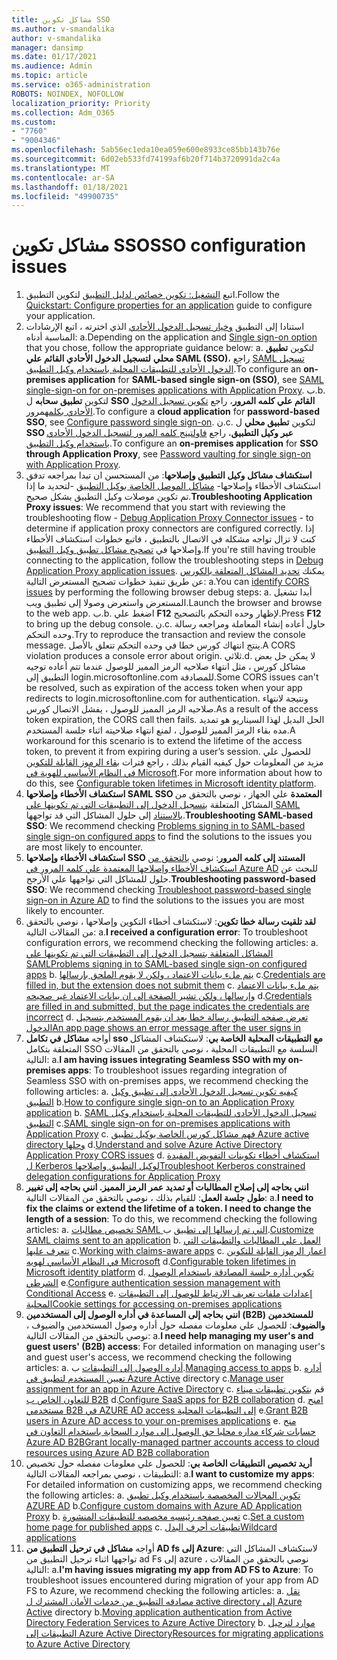 ```yaml
---
title: مشاكل تكوين SSO
ms.author: v-smandalika
author: v-smandalika
manager: dansimp
ms.date: 01/17/2021
ms.audience: Admin
ms.topic: article
ms.service: o365-administration
ROBOTS: NOINDEX, NOFOLLOW
localization_priority: Priority
ms.collection: Adm_O365
ms.custom:
- "7760"
- "9004346"
ms.openlocfilehash: 5ab56ec1eda10ea059e600e8933ce85bb143b76e
ms.sourcegitcommit: 6d02eb533fd74199af6b20f714b3720991da2c4a
ms.translationtype: MT
ms.contentlocale: ar-SA
ms.lasthandoff: 01/18/2021
ms.locfileid: "49900735"
---
```

# <a name="sso-configuration-issues"></a><span data-ttu-id="dd6c2-102">مشاكل تكوين SSO</span><span class="sxs-lookup"><span data-stu-id="dd6c2-102">SSO configuration issues</span></span>

1. <span data-ttu-id="dd6c2-103">اتبع [التشغيل: تكوين خصائص لدليل التطبيق](https://docs.microsoft.com/azure/active-directory/manage-apps/add-application-portal-configure) لتكوين التطبيق.</span><span class="sxs-lookup"><span data-stu-id="dd6c2-103">Follow the [Quickstart: Configure properties for an application](https://docs.microsoft.com/azure/active-directory/manage-apps/add-application-portal-configure) guide to configure your application.</span></span>
2. <span data-ttu-id="dd6c2-104">استنادا إلى التطبيق [وخيار تسجيل الدخول الأحادي](https://docs.microsoft.com/azure/active-directory/manage-apps/sso-options) الذي اخترته ، اتبع الإرشادات المناسبة أدناه: a.</span><span class="sxs-lookup"><span data-stu-id="dd6c2-104">Depending on the application and [Single sign-on option](https://docs.microsoft.com/azure/active-directory/manage-apps/sso-options) that you chose, follow the appropriate guidance below: a.</span></span> <span data-ttu-id="dd6c2-105">لتكوين **تطبيق محلي** **لتسجيل الدخول الأحادي القائم علي SAML (SSO)**، راجع [SAML تسجيل الدخول الأحادي للتطبيقات المحلية باستخدام وكيل التطبيق](https://docs.microsoft.com/azure/active-directory/manage-apps/application-proxy-configure-single-sign-on-on-premises-apps).</span><span class="sxs-lookup"><span data-stu-id="dd6c2-105">To configure an **on-premises application** for **SAML-based single sign-on (SSO)**, see [SAML single-sign-on for on-premises applications with Application Proxy](https://docs.microsoft.com/azure/active-directory/manage-apps/application-proxy-configure-single-sign-on-on-premises-apps).</span></span>
    <span data-ttu-id="dd6c2-106">ب.</span><span class="sxs-lookup"><span data-stu-id="dd6c2-106">b.</span></span> <span data-ttu-id="dd6c2-107">لتكوين **تطبيق سحابه** ل **SSO القائم علي كلمه المرور**، راجع [تكوين تسجيل الدخول الأحادي بكلمه](https://docs.microsoft.com/azure/active-directory/manage-apps/configure-password-single-sign-on-non-gallery-applications)مرور.</span><span class="sxs-lookup"><span data-stu-id="dd6c2-107">To configure a **cloud application** for **password-based SSO**, see [Configure password single sign-on](https://docs.microsoft.com/azure/active-directory/manage-apps/configure-password-single-sign-on-non-gallery-applications).</span></span>
    <span data-ttu-id="dd6c2-108">ن.</span><span class="sxs-lookup"><span data-stu-id="dd6c2-108">c.</span></span> <span data-ttu-id="dd6c2-109">لتكوين **تطبيق محلي** ل **SSO عبر وكيل التطبيق**، راجع [فاولتينج كلمه المرور لتسجيل الدخول الأحادي باستخدام وكيل التطبيق](https://docs.microsoft.com/azure/active-directory/manage-apps/application-proxy-configure-single-sign-on-password-vaulting).</span><span class="sxs-lookup"><span data-stu-id="dd6c2-109">To configure an **on-premises application** for **SSO through Application Proxy**, see [Password vaulting for single sign-on with Application Proxy](https://docs.microsoft.com/azure/active-directory/manage-apps/application-proxy-configure-single-sign-on-password-vaulting).</span></span>
3. <span data-ttu-id="dd6c2-110">**استكشاف مشاكل وكيل التطبيق وإصلاحها**: من المستحسن ان تبدا بمراجعه تدفق استكشاف الأخطاء وإصلاحها- [مشاكل الموصل الخاصة بوكيل التطبيق](https://docs.microsoft.com/azure/active-directory/manage-apps/application-proxy-debug-connectors) -لتحديد ما إذا تم تكوين موصلات وكيل التطبيق بشكل صحيح.</span><span class="sxs-lookup"><span data-stu-id="dd6c2-110">**Troubleshooting Application Proxy issues**: We recommend that you start with reviewing the troubleshooting flow - [Debug Application Proxy Connector issues](https://docs.microsoft.com/azure/active-directory/manage-apps/application-proxy-debug-connectors) - to determine if application proxy connectors are configured correctly.</span></span> <span data-ttu-id="dd6c2-111">إذا كنت لا تزال تواجه مشكله في الاتصال بالتطبيق ، فاتبع خطوات استكشاف الأخطاء وإصلاحها في [تصحيح مشاكل تطبيق وكيل التطبيق](https://docs.microsoft.com/azure/active-directory/manage-apps/application-proxy-debug-apps).</span><span class="sxs-lookup"><span data-stu-id="dd6c2-111">If you're still having trouble connecting to the application, follow the troubleshooting steps in [Debug Application Proxy application issues](https://docs.microsoft.com/azure/active-directory/manage-apps/application-proxy-debug-apps).</span></span> <span data-ttu-id="dd6c2-112">يمكنك [تحديد المشاكل المتعلقة بالكورس](https://docs.microsoft.com/azure/active-directory/manage-apps/application-proxy-understand-cors-issues#understand-and-identify-cors-issues) عن طريق تنفيذ خطوات تصحيح المستعرض التالية: a.</span><span class="sxs-lookup"><span data-stu-id="dd6c2-112">You can [identify CORS issues](https://docs.microsoft.com/azure/active-directory/manage-apps/application-proxy-understand-cors-issues#understand-and-identify-cors-issues) by performing the following browser debug steps: a.</span></span> <span data-ttu-id="dd6c2-113">أبدا تشغيل المستعرض واستعرض وصولا إلى تطبيق ويب.</span><span class="sxs-lookup"><span data-stu-id="dd6c2-113">Launch the browser and browse to the web app.</span></span>
    <span data-ttu-id="dd6c2-114">ب.</span><span class="sxs-lookup"><span data-stu-id="dd6c2-114">b.</span></span> <span data-ttu-id="dd6c2-115">اضغط علي **F12** لإظهار وحده التحكم بالتصحيح.</span><span class="sxs-lookup"><span data-stu-id="dd6c2-115">Press **F12** to bring up the debug console.</span></span>
    <span data-ttu-id="dd6c2-116">ن.</span><span class="sxs-lookup"><span data-stu-id="dd6c2-116">c.</span></span> <span data-ttu-id="dd6c2-117">حاول أعاده إنشاء المعاملة ومراجعه رسالة وحده التحكم.</span><span class="sxs-lookup"><span data-stu-id="dd6c2-117">Try to reproduce the transaction and review the console message.</span></span> <span data-ttu-id="dd6c2-118">ينتج انتهاك كورس خطا في وحده التحكم تتعلق بالأصل.</span><span class="sxs-lookup"><span data-stu-id="dd6c2-118">A CORS violation produces a console error about origin.</span></span>
    <span data-ttu-id="dd6c2-119">ثلاثي.</span><span class="sxs-lookup"><span data-stu-id="dd6c2-119">d.</span></span> <span data-ttu-id="dd6c2-120">لا يمكن حل بعض مشاكل كورس ، مثل انتهاء صلاحيه الرمز المميز للوصول عندما تتم أعاده توجيه التطبيق إلى login.microsoftonline.com للمصادقة.</span><span class="sxs-lookup"><span data-stu-id="dd6c2-120">Some CORS issues can't be resolved, such as expiration of the access token when your app redirects to login.microsoftonline.com for authentication.</span></span> <span data-ttu-id="dd6c2-121">ونتيجة لانتهاء صلاحيه الرمز المميز للوصول ، يفشل الاتصال كورس.</span><span class="sxs-lookup"><span data-stu-id="dd6c2-121">As a result of the access token expiration, the CORS call then fails.</span></span> <span data-ttu-id="dd6c2-122">الحل البديل لهذا السيناريو هو تمديد مده بقاء الرمز المميز للوصول ، لمنع انتهاء صلاحيته اثناء جلسة المستخدم.</span><span class="sxs-lookup"><span data-stu-id="dd6c2-122">A workaround for this scenario is to extend the lifetime of the access token, to prevent it from expiring during a user’s session.</span></span> <span data-ttu-id="dd6c2-123">للحصول علي مزيد من المعلومات حول كيفيه القيام بذلك ، راجع فترات [بقاء الرموز القابلة للتكوين في النظام الأساسي للهوية في Microsoft](https://docs.microsoft.com/azure/active-directory/develop/active-directory-configurable-token-lifetimes).</span><span class="sxs-lookup"><span data-stu-id="dd6c2-123">For more information about how to do this, see [Configurable token lifetimes in Microsoft identity platform](https://docs.microsoft.com/azure/active-directory/develop/active-directory-configurable-token-lifetimes).</span></span>
4. <span data-ttu-id="dd6c2-124">**استكشاف الأخطاء وإصلاحها SAML SSO المعتمدة** علي الجهاز ، نوصي بالتحقق من المشاكل المتعلقة [بتسجيل الدخول إلى التطبيقات التي تم تكوينها علي SAML بالاستناد](https://docs.microsoft.com/azure/active-directory/manage-apps/application-sign-in-problem-federated-sso-gallery) إلى حلول المشاكل التي قد تواجهها.</span><span class="sxs-lookup"><span data-stu-id="dd6c2-124">**Troubleshooting SAML-based SSO**: We recommend checking [Problems signing in to SAML-based single sign-on configured apps](https://docs.microsoft.com/azure/active-directory/manage-apps/application-sign-in-problem-federated-sso-gallery) to find the solutions to the issues you are most likely to encounter.</span></span>
5. <span data-ttu-id="dd6c2-125">**استكشاف الأخطاء وإصلاحها SSO المستند إلى كلمه المرور**: نوصي [بالتحقق من استكشاف الأخطاء وإصلاحها المعتمدة علي كلمه المرور في Azure AD](https://docs.microsoft.com/azure/active-directory/manage-apps/troubleshoot-password-based-sso) للبحث عن حلول للمشاكل التي تواجهها علي الأرجح.</span><span class="sxs-lookup"><span data-stu-id="dd6c2-125">**Troubleshooting password-based SSO**: We recommend checking [Troubleshoot password-based single sign-on in Azure AD](https://docs.microsoft.com/azure/active-directory/manage-apps/troubleshoot-password-based-sso) to find the solutions to the issues you are most likely to encounter.</span></span>
6. <span data-ttu-id="dd6c2-126">**لقد تلقيت رسالة خطا تكوين**: لاستكشاف أخطاء التكوين وإصلاحها ، نوصي بالتحقق من المقالات التالية: a.</span><span class="sxs-lookup"><span data-stu-id="dd6c2-126">**I received a configuration error**: To troubleshoot configuration errors, we recommend checking the following articles: a.</span></span> <span data-ttu-id="dd6c2-127">[المشاكل المتعلقة بتسجيل الدخول إلى التطبيقات التي تم تكوينها علي SAML](https://docs.microsoft.com/azure/active-directory/manage-apps/application-sign-in-problem-federated-sso-gallery)</span><span class="sxs-lookup"><span data-stu-id="dd6c2-127">[Problems signing in to SAML-based single sign-on configured apps](https://docs.microsoft.com/azure/active-directory/manage-apps/application-sign-in-problem-federated-sso-gallery) b.</span></span> <span data-ttu-id="dd6c2-128">[يتم ملء بيانات الاعتماد ، ولكن لا يقوم الملحق بإرسالها](https://docs.microsoft.com/azure/active-directory/manage-apps/troubleshoot-password-based-sso#credentials-are-filled-in-but-the-extension-does-not-submit-them) c.</span><span class="sxs-lookup"><span data-stu-id="dd6c2-128">[Credentials are filled in, but the extension does not submit them](https://docs.microsoft.com/azure/active-directory/manage-apps/troubleshoot-password-based-sso#credentials-are-filled-in-but-the-extension-does-not-submit-them) c.</span></span> <span data-ttu-id="dd6c2-129">[يتم ملء بيانات الاعتماد وإرسالها ، ولكن تشير الصفحة إلى ان بيانات الاعتماد غير صحيحه](https://docs.microsoft.com/azure/active-directory/manage-apps/troubleshoot-password-based-sso) d.</span><span class="sxs-lookup"><span data-stu-id="dd6c2-129">[Credentials are filled in and submitted, but the page indicates the credentials are incorrect](https://docs.microsoft.com/azure/active-directory/manage-apps/troubleshoot-password-based-sso) d.</span></span> [<span data-ttu-id="dd6c2-130">تعرض صفحه التطبيق رسالة خطا بعد ان يقوم المستخدم بتسجيل الدخول</span><span class="sxs-lookup"><span data-stu-id="dd6c2-130">An app page shows an error message after the user signs in</span></span>](https://docs.microsoft.com/azure/active-directory/manage-apps/application-sign-in-problem-application-error)
7. <span data-ttu-id="dd6c2-131">أواجه **مشاكل في تكامل sso مع التطبيقات المحلية الخاصة بي**: لاستكشاف المشاكل المتعلقة بتكامل SSO السلسة مع التطبيقات المحلية ، نوصي بالتحقق من المقالات التالية: a.</span><span class="sxs-lookup"><span data-stu-id="dd6c2-131">**I am having issues integrating Seamless SSO with my on-premises apps**: To troubleshoot issues regarding integration of Seamless SSO with on-premises apps, we recommend checking the following articles: a.</span></span> <span data-ttu-id="dd6c2-132">[كيفيه تكوين تسجيل الدخول الأحادي إلى تطبيق وكيل التطبيق](https://docs.microsoft.com/azure/active-directory/manage-apps/application-proxy-config-sso-how-to) b.</span><span class="sxs-lookup"><span data-stu-id="dd6c2-132">[How to configure single sign-on to an Application Proxy application](https://docs.microsoft.com/azure/active-directory/manage-apps/application-proxy-config-sso-how-to) b.</span></span> <span data-ttu-id="dd6c2-133">[SAML تسجيل الدخول الأحادي للتطبيقات المحلية باستخدام وكيل التطبيق](https://docs.microsoft.com/azure/active-directory/manage-apps/application-proxy-configure-single-sign-on-on-premises-apps) c.</span><span class="sxs-lookup"><span data-stu-id="dd6c2-133">[SAML single sign-on for on-premises applications with Application Proxy](https://docs.microsoft.com/azure/active-directory/manage-apps/application-proxy-configure-single-sign-on-on-premises-apps) c.</span></span> <span data-ttu-id="dd6c2-134">[فهم مشاكل كورس الخاصة بوكيل تطبيق Azure active directory وحلها](https://docs.microsoft.com/azure/active-directory/manage-apps/application-proxy-understand-cors-issues#solutions-for-application-proxy-cors-issues) d.</span><span class="sxs-lookup"><span data-stu-id="dd6c2-134">[Understand and solve Azure Active Directory Application Proxy CORS issues](https://docs.microsoft.com/azure/active-directory/manage-apps/application-proxy-understand-cors-issues#solutions-for-application-proxy-cors-issues) d.</span></span> [<span data-ttu-id="dd6c2-135">استكشاف أخطاء تكوينات التفويض المقيدة ل Kerberos لوكيل التطبيق وإصلاحها</span><span class="sxs-lookup"><span data-stu-id="dd6c2-135">Troubleshoot Kerberos constrained delegation configurations for Application Proxy</span></span>](https://docs.microsoft.com/azure/active-directory/manage-apps/application-proxy-back-end-kerberos-constrained-delegation-how-to)
8. <span data-ttu-id="dd6c2-136">**انني بحاجه إلى إصلاح المطالبات أو تمديد عمر الرمز المميز. انني بحاجه إلى تغيير طول جلسة العمل**: للقيام بذلك ، نوصي بالتحقق من المقالات التالية: a.</span><span class="sxs-lookup"><span data-stu-id="dd6c2-136">**I need to fix the claims or extend the lifetime of a token. I need to change the length of a session**: To do this, we recommend checking the following articles: a.</span></span> <span data-ttu-id="dd6c2-137">[تخصيص مطالبات SAML التي تم إرسالها إلى تطبيق](https://docs.microsoft.com/azure/active-directory/develop/active-directory-claims-mapping) ب.</span><span class="sxs-lookup"><span data-stu-id="dd6c2-137">[Customize SAML claims sent to an application](https://docs.microsoft.com/azure/active-directory/develop/active-directory-claims-mapping) b.</span></span> <span data-ttu-id="dd6c2-138">[العمل علي المطالبات والتطبيقات التي تتعرف عليها](https://docs.microsoft.com/azure/active-directory/manage-apps/application-proxy-configure-for-claims-aware-applications) c.</span><span class="sxs-lookup"><span data-stu-id="dd6c2-138">[Working with claims-aware apps](https://docs.microsoft.com/azure/active-directory/manage-apps/application-proxy-configure-for-claims-aware-applications) c.</span></span> <span data-ttu-id="dd6c2-139">[اعمار الرموز القابلة للتكوين في النظام الأساسي لهويه Microsoft](https://docs.microsoft.com/azure/active-directory/develop/active-directory-configurable-token-lifetimes) d.</span><span class="sxs-lookup"><span data-stu-id="dd6c2-139">[Configurable token lifetimes in Microsoft identity platform](https://docs.microsoft.com/azure/active-directory/develop/active-directory-configurable-token-lifetimes) d.</span></span> <span data-ttu-id="dd6c2-140">[تكوين أداره جلسة المصادقة باستخدام الوصول الشرطي](https://docs.microsoft.com/azure/active-directory/conditional-access/howto-conditional-access-session-lifetime) e.</span><span class="sxs-lookup"><span data-stu-id="dd6c2-140">[Configure authentication session management with Conditional Access](https://docs.microsoft.com/azure/active-directory/conditional-access/howto-conditional-access-session-lifetime) e.</span></span> [<span data-ttu-id="dd6c2-141">إعدادات ملفات تعريف الارتباط للوصول إلى التطبيقات المحلية</span><span class="sxs-lookup"><span data-stu-id="dd6c2-141">Cookie settings for accessing on-premises applications</span></span>](https://docs.microsoft.com/azure/active-directory/manage-apps/application-proxy-configure-cookie-settings)
9. <span data-ttu-id="dd6c2-142">**انني بحاجه إلى المساعدة في أداره الوصول إلى المستخدمين (B2B) للمستخدمين والضيوف**: للحصول علي معلومات مفصله حول أداره وصول المستخدمين والضيوف ، نوصي بالتحقق من المقالات التالية: a.</span><span class="sxs-lookup"><span data-stu-id="dd6c2-142">**I need help managing my user's and guest users' (B2B) access**: For detailed information on managing user's and guest user's access, we recommend checking the following articles: a.</span></span> <span data-ttu-id="dd6c2-143">[أداره الوصول إلى التطبيقات](https://docs.microsoft.com/azure/active-directory/manage-apps/what-is-access-management) ب.</span><span class="sxs-lookup"><span data-stu-id="dd6c2-143">[Managing access to apps](https://docs.microsoft.com/azure/active-directory/manage-apps/what-is-access-management) b.</span></span> <span data-ttu-id="dd6c2-144">[أداره تعيين المستخدم لتطبيق في Azure Active](https://docs.microsoft.com/azure/active-directory/manage-apps/assign-user-or-group-access-portal) directory c.</span><span class="sxs-lookup"><span data-stu-id="dd6c2-144">[Manage user assignment for an app in Azure Active Directory](https://docs.microsoft.com/azure/active-directory/manage-apps/assign-user-or-group-access-portal) c.</span></span> <span data-ttu-id="dd6c2-145">قم [بتكوين تطبيقات ميناء للتعاون الخاص ب B2B](https://docs.microsoft.com/azure/active-directory/external-identities/configure-saas-apps) d.</span><span class="sxs-lookup"><span data-stu-id="dd6c2-145">[Configure SaaS apps for B2B collaboration](https://docs.microsoft.com/azure/active-directory/external-identities/configure-saas-apps) d.</span></span> <span data-ttu-id="dd6c2-146">[امنح مستخدمي B2B في AZURE AD access إلى التطبيقات المحلية](https://docs.microsoft.com/azure/active-directory/external-identities/configure-saas-apps) e.</span><span class="sxs-lookup"><span data-stu-id="dd6c2-146">[Grant B2B users in Azure AD access to your on-premises applications](https://docs.microsoft.com/azure/active-directory/external-identities/configure-saas-apps) e.</span></span> [<span data-ttu-id="dd6c2-147">منح حسابات شركاء مداره محليا حق الوصول إلى موارد السحابة باستخدام التعاون في Azure AD B2B</span><span class="sxs-lookup"><span data-stu-id="dd6c2-147">Grant locally-managed partner accounts access to cloud resources using Azure AD B2B collaboration</span></span>](https://docs.microsoft.com/azure/active-directory/external-identities/hybrid-on-premises-to-cloud)
10. <span data-ttu-id="dd6c2-148">**أريد تخصيص التطبيقات الخاصة بي**: للحصول علي معلومات مفصله حول تخصيص التطبيقات ، نوصي بمراجعه المقالات التالية: a.</span><span class="sxs-lookup"><span data-stu-id="dd6c2-148">**I want to customize my apps**: For detailed information on customizing apps, we recommend checking the following articles: a.</span></span> <span data-ttu-id="dd6c2-149">[تكوين المجالات المخصصة باستخدام وكيل تطبيق AZURE AD](https://docs.microsoft.com/azure/active-directory/manage-apps/application-proxy-configure-custom-domain) b.</span><span class="sxs-lookup"><span data-stu-id="dd6c2-149">[Configure custom domains with Azure AD Application Proxy](https://docs.microsoft.com/azure/active-directory/manage-apps/application-proxy-configure-custom-domain) b.</span></span> <span data-ttu-id="dd6c2-150">[تعيين صفحه رئيسيه مخصصه للتطبيقات المنشورة](https://docs.microsoft.com/azure/active-directory/manage-apps/application-proxy-configure-custom-home-page) c.</span><span class="sxs-lookup"><span data-stu-id="dd6c2-150">[Set a custom home page for published apps](https://docs.microsoft.com/azure/active-directory/manage-apps/application-proxy-configure-custom-home-page) c.</span></span> [<span data-ttu-id="dd6c2-151">تطبيقات أحرف البدل</span><span class="sxs-lookup"><span data-stu-id="dd6c2-151">Wildcard applications</span></span>](https://docs.microsoft.com/azure/active-directory/manage-apps/application-proxy-wildcard)
11. <span data-ttu-id="dd6c2-152">أواجه **مشاكل في ترحيل التطبيق من AD fs إلى Azure**: لاستكشاف المشاكل التي تواجهها اثناء ترحيل التطبيق من ad Fs إلى azure ، نوصي بالتحقق من المقالات التالية: a.</span><span class="sxs-lookup"><span data-stu-id="dd6c2-152">**I'm having issues migrating my app from AD FS to Azure**: To troubleshoot issues encountered during migration of your app from AD FS to Azure, we recommend checking the following articles: a.</span></span> <span data-ttu-id="dd6c2-153">[نقل مصادقه التطبيق من خدمات الأمان المشترك ل active directory إلى Azure Active](https://docs.microsoft.com/azure/active-directory/manage-apps/migrate-adfs-apps-to-azure) directory b.</span><span class="sxs-lookup"><span data-stu-id="dd6c2-153">[Moving application authentication from Active Directory Federation Services to Azure Active Directory](https://docs.microsoft.com/azure/active-directory/manage-apps/migrate-adfs-apps-to-azure) b.</span></span> [<span data-ttu-id="dd6c2-154">موارد لترحيل التطبيقات إلى Azure Active Directory</span><span class="sxs-lookup"><span data-stu-id="dd6c2-154">Resources for migrating applications to Azure Active Directory</span></span>](https://docs.microsoft.com/azure/active-directory/manage-apps/migration-resources)

